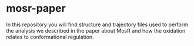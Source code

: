 # mosr-paper
In this repository you will find structure and trajectory files used to perform the analysis we described
in the paper about MosR and how the oxidation relates to conformational regulation.
